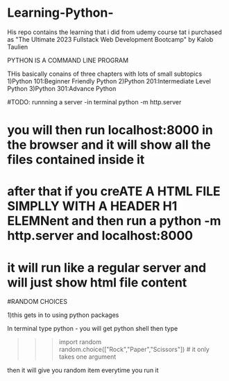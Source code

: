 # Learning-Python-
His repo contains the learning that i did from udemy course tat i purchased as "The Ultimate 2023 Fullstack Web Development Bootcamp"  by Kalob Taulien

PYTHON IS A COMMAND LINE PROGRAM


THis basically conains of three chapters with lots of small subtopics 
1)Python 101:Beginner Friendly Python
2)Python 201:Intermediate Level Python
3)Python 301:Advance Python

#TODO: runnning a server -in terminal
python -m http.server

# you will then run localhost:8000 in the browser and it will show all the files contained inside it 
# after that if you creATE A HTML FILE SIMPLLY WITH A HEADER H1 ELEMNent and then run a python -m http.server and localhost:8000
# it will run like a regular server and will just show html file content 




#RANDOM CHOICES 

1)this gets in to using python packages 

In terminal type python - you will get python shell
then type 
>>> import random 
>>>random.choice(["Rock","Paper","Scissors"])          # it only takes one argument 

then it will give you random item everytime you run it 



